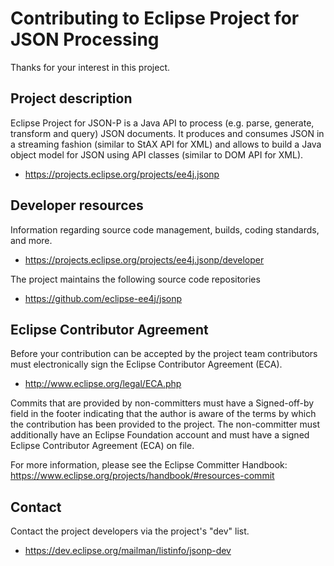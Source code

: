 # Contributing to Eclipse Project for JSON Processing

Thanks for your interest in this project.

## Project description

Eclipse Project for JSON-P is a Java API to process (e.g. parse, generate,
transform and query) JSON documents. It produces and consumes JSON in a
streaming fashion (similar to StAX API for XML) and allows to build a Java
object model for JSON using API classes (similar to DOM API for XML).

* https://projects.eclipse.org/projects/ee4j.jsonp

## Developer resources

Information regarding source code management, builds, coding standards, and
more.

* https://projects.eclipse.org/projects/ee4j.jsonp/developer

The project maintains the following source code repositories

* https://github.com/eclipse-ee4j/jsonp

## Eclipse Contributor Agreement

Before your contribution can be accepted by the project team contributors must
electronically sign the Eclipse Contributor Agreement (ECA).

* http://www.eclipse.org/legal/ECA.php

Commits that are provided by non-committers must have a Signed-off-by field in
the footer indicating that the author is aware of the terms by which the
contribution has been provided to the project. The non-committer must
additionally have an Eclipse Foundation account and must have a signed Eclipse
Contributor Agreement (ECA) on file.

For more information, please see the Eclipse Committer Handbook:
https://www.eclipse.org/projects/handbook/#resources-commit

## Contact

Contact the project developers via the project's "dev" list.

* https://dev.eclipse.org/mailman/listinfo/jsonp-dev
